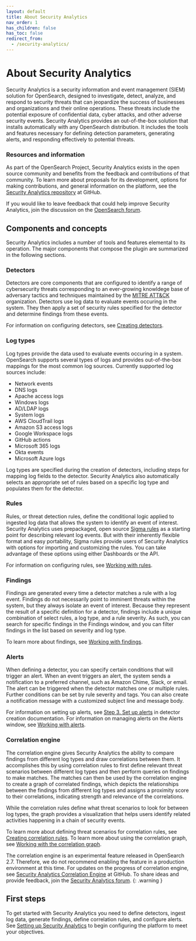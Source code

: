 ```yaml
---
layout: default
title: About Security Analytics
nav_order: 1
has_children: false
has_toc: false
redirect_from:
  - /security-analytics/
---
```



# About Security Analytics

Security Analytics is a security information and event management (SIEM) solution for OpenSearch, designed to investigate, detect, analyze, and respond to security threats that can jeopardize the success of businesses and organizations and their online operations. These threats include the potential exposure of confidential data, cyber attacks, and other adverse security events. Security Analytics provides an out-of-the-box solution that installs automatically with any OpenSearch distribution. It includes the tools and features necessary for defining detection parameters, generating alerts, and responding effectively to potential threats.

### Resources and information

As part of the OpenSearch Project, Security Analytics exists in the open source community and benefits from the feedback and contributions of that community. To learn more about proposals for its development, options for making contributions, and general information on the platform, see the [Security Analytics repository](https://github.com/opensearch-project/security-analytics) at GitHub.

If you would like to leave feedback that could help improve Security Analytics, join the discussion on the [OpenSearch forum](https://forum.opensearch.org/c/plugins/security-analytics/73).

## Components and concepts

Security Analytics includes a number of tools and features elemental to its operation. The major components that compose the plugin are summarized in the following sections.

### Detectors

Detectors are core components that are configured to identify a range of cybersecurity threats corresponding to an ever-growing knowldege base of adversary tactics and techniques maintained by the [MITRE ATT&CK](https://attack.mitre.org/) organization. Detectors use log data to evaluate events occuring in the system. They then apply a set of security rules specified for the detector and determine findings from these events.

For information on configuring detectors, see [Creating detectors]({{site.url}}{{site.baseurl}}/security-analytics/sec-analytics-config/detectors-config/).

### Log types

Log types provide the data used to evaluate events occuring in a system. OpenSearch supports several types of logs and provides out-of-the-box mappings for the most common log sources. Currently supported log sources include:
* Network events
* DNS logs
* Apache access logs
* Windows logs
* AD/LDAP logs
* System logs
* AWS CloudTrail logs
* Amazon S3 access logs
* Google Workspace logs
* GitHub actions
* Microsoft 365 logs
* Okta events
* Microsoft Azure logs

Log types are specified during the creation of detectors, including steps for mapping log fields to the detector. Security Analytics also automatically selects an appropriate set of rules based on a specific log type and populates them for the detector.

### Rules

Rules, or threat detection rules, define the conditional logic applied to ingested log data that allows the system to identify an event of interest. Security Analytics uses prepackaged, open source [Sigma rules](https://github.com/SigmaHQ/sigma) as a starting point for describing relevant log events. But with their inherently flexible format and easy portability, Sigma rules provide users of Security Analytics with options for importing and customizing the rules. You can take advantage of these options using either Dashboards or the API.

For information on configuring rules, see [Working with rules]({{site.url}}{{site.baseurl}}/security-analytics/usage/rules/).

### Findings

Findings are generated every time a detector matches a rule with a log event. Findings do not necessarily point to imminent threats within the system, but they always isolate an event of interest. Because they represent the result of a specific definition for a detector, findings include a unique combination of select rules, a log type, and a rule severity. As such, you can search for specific findings in the Findings window, and you can filter findings in the list based on severity and log type.

To learn more about findings, see [Working with findings]({{site.url}}{{site.baseurl}}/security-analytics/usage/findings/).

### Alerts

When defining a detector, you can specify certain conditions that will trigger an alert. When an event triggers an alert, the system sends a notification to a preferred channel, such as Amazon Chime, Slack, or email. The alert can be triggered when the detector matches one or multiple rules. Further conditions can be set by rule severity and tags. You can also create a notification message with a customized subject line and message body.

For information on setting up alerts, see [Step 3. Set up alerts]({{site.url}}{{site.baseurl}}/security-analytics/sec-analytics-config/detectors-config/#step-3-set-up-alerts) in detector creation documentation. For information on managing alerts on the Alerts window, see [Working with alerts]({{site.url}}{{site.baseurl}}/security-analytics/usage/alerts/).

### Correlation engine

The correlation engine gives Security Analytics the ability to compare findings from different log types and draw correlations between them. It accomplishes this by using correlation rules to first define relevant threat scenarios between different log types and then perform queries on findings to make matches. The matches can then be used by the correlation engine to create a graph of correlated findings, which depicts the relationships between the findings from different log types and assigns a proximity score to their correlations, indicating strength and relevance of the correlations.

While the correlation rules define what threat scenarios to look for between log types, the graph provides a visualization that helps users identify related activities happening in a chain of security events.

To learn more about defining threat scenarios for correlation rules, see [Creating correlation rules]({{site.url}}{{site.baseurl}}/security-analytics/sec-analytics-config/correlation-config/). To learn more about using the correlation graph, see [Working with the correlation graph]({{site.url}}{{site.baseurl}}/security-analytics/usage/correlation-graph/).

The correlation engine is an experimental feature released in OpenSearch 2.7. Therefore, we do not recommend enabling the feature in a production environment at this time. For updates on the progress of correlation engine, see [Security Analytics Correlation Engine](https://github.com/opensearch-project/security-analytics/issues/369) at GitHub. To share ideas and provide feedback, join the [Security Analytics forum](https://forum.opensearch.org/c/plugins/security-analytics/73).
{: .warning }

## First steps

To get started with Security Analytics you need to define detectors, ingest log data, generate findings, define correlation rules, and configure alerts. See [Setting up Security Analytics]({{site.url}}{{site.baseurl}}/security-analytics/sec-analytics-config/index/) to begin configuring the platform to meet your objectives.

